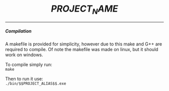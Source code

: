 # $$PROJECT_NAME$$
----------------------

##### Compilation

A makefile is provided for simplicity, however due to this make and G++ are
required to compile.  Of note the makefile was made on linux, but it should work
on windows.

To compile simply run:  
``make``

Then to run it use:  
``./bin/$$PROJECT_ALIAS$$.exe``
